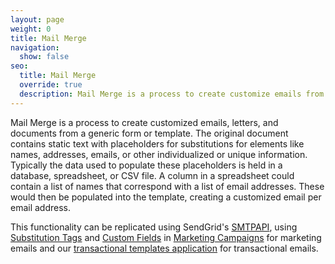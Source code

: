 ```yaml
---
layout: page
weight: 0
title: Mail Merge
navigation:
  show: false
seo:
  title: Mail Merge
  override: true
  description: Mail Merge is a process to create customize emails from a generic form or template.
---
```


Mail Merge is a process to create customized emails, letters, and documents from a generic form or template. The original document contains static text with placeholders for substitutions for elements like names, addresses, emails, or other individualized or unique information. Typically the data used to populate these placeholders is held in a database, spreadsheet, or CSV file. A column in a spreadsheet could contain a list of names that correspond with a list of email addresses. These would then be populated into the template, creating a customized email per email address.

This functionality can be replicated using SendGrid's [SMTPAPI]({{root_url}}/for-developers/sending-email/building-an-smtp-email/), using [Substitution Tags]({{root_url}}/for-developers/sending-email/substitution-tags/) and [Custom Fields]({{root_url}}/help-support/sending-email/custom-fields/) in [Marketing Campaigns]({{root_url}}/help-support/managing-contacts/adding-contacts/) for marketing emails and our [transactional templates application](https://sendgrid.com/docs/API_Reference/Web_API_v3/Transactional_Templates/smtpapi.html) for transactional emails.
